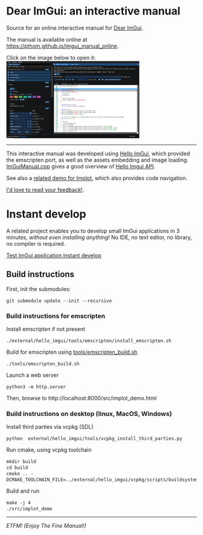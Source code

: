 # Dear ImGui: an interactive manual

Source for an online interactive manual for [Dear ImGui](https://github.com/ocornut/imgui).

The manual is available online at https://pthom.github.io/imgui_manual_online.

Click on the image below to open it:
[![ImGui Manual](doc/images/link_manual.png)](https://pthom.github.io/imgui_manual_online/manual/imgui_manual.html)

---
This interactive manual was developed using [Hello ImGui](https://github.com/pthom/hello_imgui), which provided the emscripten port, as well as the assets embedding and image loading. [ImGuiManual.cpp](src/ImGuiManual.cpp) gives a good overview of [Hello Imgui API](https://github.com/pthom/hello_imgui/blob/master/src/hello_imgui/hello_imgui_api.md).

See also a [related demo for Implot](https://traineq.org/implot_demo/src/implot_demo.html), which also provides code navigation.

[I'd love to read your feedback!](https://github.com/pthom/imgui_manual/issues/1). 


# Instant develop

A related project enables you to develop small ImGui applications in 3 minutes, *without even installing anything*! No IDE, no text editor, no library, no compiler is required.

[Test ImGui application instant develop](https://github.com/pthom/hello_imgui_my_app/tree/gitpod#instant-develop)


## Build instructions

First, init the submodules:
````
git submodule update --init --recursive
````


### Build instructions for emscripten

Install emscripten if not present

````
./external/hello_imgui/tools/emscripten/install_emscripten.sh
````

Build for emscripten using [tools/emscripten_build.sh](tools/emscripten_build.sh)
````
./tools/emscripten_build.sh
````

Launch a web server
````
python3 -m http.server
````

Then, browse to http://localhost:8000/src/implot_demo.html

### Build instructions on desktop (linux, MacOS, Windows)

Install third parties via vcpkg (SDL)
````
python  external/hello_imgui/tools/vcpkg_install_third_parties.py
````

Run cmake, using vcpkg toolchain
````
mkdir build
cd build
cmake .. -DCMAKE_TOOLCHAIN_FILE=../external/hello_imgui/vcpkg/scripts/buildsystems/vcpkg.cmake
````

Build and run
````
make -j 4
./src/implot_demo
````

---

_ETFM! (Enjoy The Fine Manual!)_
